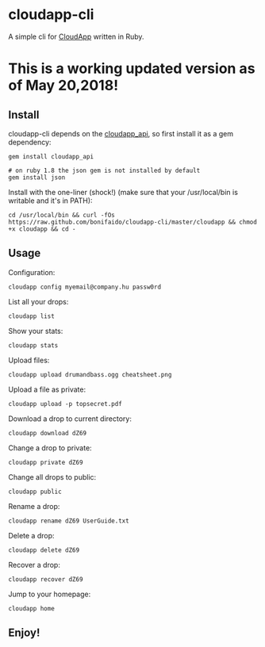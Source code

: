 

cloudapp-cli
============

A simple cli for [CloudApp][getcloudapp] written in Ruby.


# This is a working updated version as of May 20,2018!


Install
-------

cloudapp-cli depends on the [cloudapp_api][api], so first install it as a gem dependency:

	gem install cloudapp_api
	
	# on ruby 1.8 the json gem is not installed by default
	gem install json

Install with the one-liner (shock!) (make sure that your /usr/local/bin is writable and it's in PATH):

	cd /usr/local/bin && curl -fOs https://raw.github.com/bonifaido/cloudapp-cli/master/cloudapp && chmod +x cloudapp && cd -

Usage
-----

Configuration:

	cloudapp config myemail@company.hu passw0rd

List all your drops:

	cloudapp list

Show your stats:

	cloudapp stats

Upload files:

	cloudapp upload drumandbass.ogg cheatsheet.png

Upload a file as private:

	cloudapp upload -p topsecret.pdf

Download a drop to current directory:

	cloudapp download dZ69

Change a drop to private:

	cloudapp private dZ69

Change all drops to public:

	cloudapp public

Rename a drop:

	cloudapp rename dZ69 UserGuide.txt

Delete a drop:

	cloudapp delete dZ69

Recover a drop:

	cloudapp recover dZ69

Jump to your homepage:

	cloudapp home

Enjoy!
------

[getcloudapp]:http://getcloudapp.com/
[api]:https://github.com/aaronrussell/cloudapp_api
